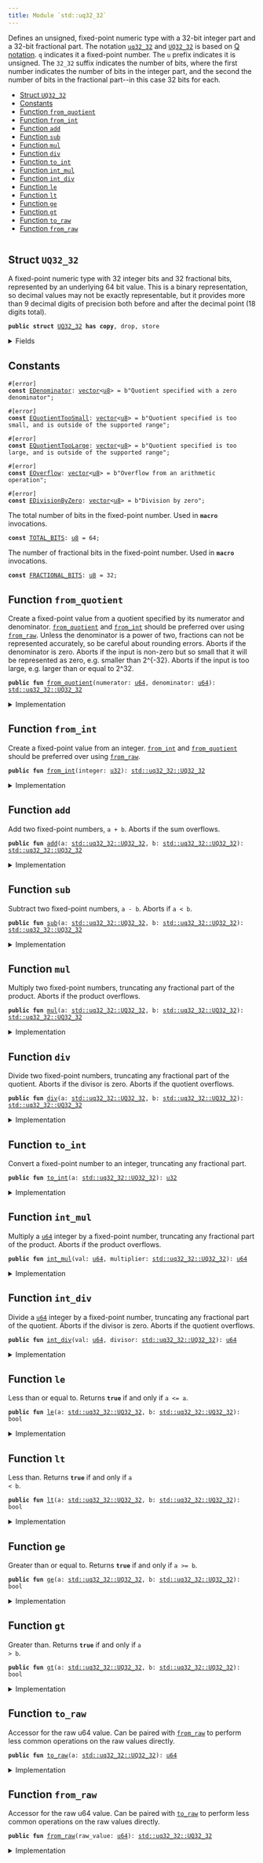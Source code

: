 ```yaml
---
title: Module `std::uq32_32`
---
```


Defines an unsigned, fixed-point numeric type with a 32-bit integer part and a 32-bit fractional
part. The notation <code><a href="../std/uq32_32.md#std_uq32_32">uq32_32</a></code> and <code><a href="../std/uq32_32.md#std_uq32_32_UQ32_32">UQ32_32</a></code> is based on
[Q notation](https://en.wikipedia.org/wiki/Q_(number_format)). <code>q</code> indicates it a fixed-point
number. The <code>u</code> prefix indicates it is unsigned. The <code>32_32</code> suffix indicates the number of
bits, where the first number indicates the number of bits in the integer part, and the second
the number of bits in the fractional part--in this case 32 bits for each.


-  [Struct `UQ32_32`](#std_uq32_32_UQ32_32)
-  [Constants](#@Constants_0)
-  [Function `from_quotient`](#std_uq32_32_from_quotient)
-  [Function `from_int`](#std_uq32_32_from_int)
-  [Function `add`](#std_uq32_32_add)
-  [Function `sub`](#std_uq32_32_sub)
-  [Function `mul`](#std_uq32_32_mul)
-  [Function `div`](#std_uq32_32_div)
-  [Function `to_int`](#std_uq32_32_to_int)
-  [Function `int_mul`](#std_uq32_32_int_mul)
-  [Function `int_div`](#std_uq32_32_int_div)
-  [Function `le`](#std_uq32_32_le)
-  [Function `lt`](#std_uq32_32_lt)
-  [Function `ge`](#std_uq32_32_ge)
-  [Function `gt`](#std_uq32_32_gt)
-  [Function `to_raw`](#std_uq32_32_to_raw)
-  [Function `from_raw`](#std_uq32_32_from_raw)


<pre><code></code></pre>



<a name="std_uq32_32_UQ32_32"></a>

## Struct `UQ32_32`

A fixed-point numeric type with 32 integer bits and 32 fractional bits, represented by an
underlying 64 bit value. This is a binary representation, so decimal values may not be exactly
representable, but it provides more than 9 decimal digits of precision both before and after the
decimal point (18 digits total).


<pre><code><b>public</b> <b>struct</b> <a href="../std/uq32_32.md#std_uq32_32_UQ32_32">UQ32_32</a> <b>has</b> <b>copy</b>, drop, store
</code></pre>



<details>
<summary>Fields</summary>


<dl>
<dt>
<code>0: <a href="../std/u64.md#std_u64">u64</a></code>
</dt>
<dd>
</dd>
</dl>


</details>

<a name="@Constants_0"></a>

## Constants


<a name="std_uq32_32_EDenominator"></a>



<pre><code>#[error]
<b>const</b> <a href="../std/uq32_32.md#std_uq32_32_EDenominator">EDenominator</a>: <a href="../std/vector.md#std_vector">vector</a>&lt;<a href="../std/u8.md#std_u8">u8</a>&gt; = b"Quotient specified with a zero denominator";
</code></pre>



<a name="std_uq32_32_EQuotientTooSmall"></a>



<pre><code>#[error]
<b>const</b> <a href="../std/uq32_32.md#std_uq32_32_EQuotientTooSmall">EQuotientTooSmall</a>: <a href="../std/vector.md#std_vector">vector</a>&lt;<a href="../std/u8.md#std_u8">u8</a>&gt; = b"Quotient specified is too small, and is outside of the supported range";
</code></pre>



<a name="std_uq32_32_EQuotientTooLarge"></a>



<pre><code>#[error]
<b>const</b> <a href="../std/uq32_32.md#std_uq32_32_EQuotientTooLarge">EQuotientTooLarge</a>: <a href="../std/vector.md#std_vector">vector</a>&lt;<a href="../std/u8.md#std_u8">u8</a>&gt; = b"Quotient specified is too large, and is outside of the supported range";
</code></pre>



<a name="std_uq32_32_EOverflow"></a>



<pre><code>#[error]
<b>const</b> <a href="../std/uq32_32.md#std_uq32_32_EOverflow">EOverflow</a>: <a href="../std/vector.md#std_vector">vector</a>&lt;<a href="../std/u8.md#std_u8">u8</a>&gt; = b"Overflow from an arithmetic operation";
</code></pre>



<a name="std_uq32_32_EDivisionByZero"></a>



<pre><code>#[error]
<b>const</b> <a href="../std/uq32_32.md#std_uq32_32_EDivisionByZero">EDivisionByZero</a>: <a href="../std/vector.md#std_vector">vector</a>&lt;<a href="../std/u8.md#std_u8">u8</a>&gt; = b"Division by zero";
</code></pre>



<a name="std_uq32_32_TOTAL_BITS"></a>

The total number of bits in the fixed-point number. Used in <code><b>macro</b></code> invocations.


<pre><code><b>const</b> <a href="../std/uq32_32.md#std_uq32_32_TOTAL_BITS">TOTAL_BITS</a>: <a href="../std/u8.md#std_u8">u8</a> = 64;
</code></pre>



<a name="std_uq32_32_FRACTIONAL_BITS"></a>

The number of fractional bits in the fixed-point number. Used in <code><b>macro</b></code> invocations.


<pre><code><b>const</b> <a href="../std/uq32_32.md#std_uq32_32_FRACTIONAL_BITS">FRACTIONAL_BITS</a>: <a href="../std/u8.md#std_u8">u8</a> = 32;
</code></pre>



<a name="std_uq32_32_from_quotient"></a>

## Function `from_quotient`

Create a fixed-point value from a quotient specified by its numerator and denominator.
<code><a href="../std/uq32_32.md#std_uq32_32_from_quotient">from_quotient</a></code> and <code><a href="../std/uq32_32.md#std_uq32_32_from_int">from_int</a></code> should be preferred over using <code><a href="../std/uq32_32.md#std_uq32_32_from_raw">from_raw</a></code>.
Unless the denominator is a power of two, fractions can not be represented accurately,
so be careful about rounding errors.
Aborts if the denominator is zero.
Aborts if the input is non-zero but so small that it will be represented as zero, e.g. smaller
than 2^{-32}.
Aborts if the input is too large, e.g. larger than or equal to 2^32.


<pre><code><b>public</b> <b>fun</b> <a href="../std/uq32_32.md#std_uq32_32_from_quotient">from_quotient</a>(numerator: <a href="../std/u64.md#std_u64">u64</a>, denominator: <a href="../std/u64.md#std_u64">u64</a>): <a href="../std/uq32_32.md#std_uq32_32_UQ32_32">std::uq32_32::UQ32_32</a>
</code></pre>



<details>
<summary>Implementation</summary>


<pre><code><b>public</b> <b>fun</b> <a href="../std/uq32_32.md#std_uq32_32_from_quotient">from_quotient</a>(numerator: <a href="../std/u64.md#std_u64">u64</a>, denominator: <a href="../std/u64.md#std_u64">u64</a>): <a href="../std/uq32_32.md#std_uq32_32_UQ32_32">UQ32_32</a> {
    <a href="../std/uq32_32.md#std_uq32_32_UQ32_32">UQ32_32</a>(<a href="../std/macros.md#std_macros_uq_from_quotient">std::macros::uq_from_quotient</a>!&lt;<a href="../std/u64.md#std_u64">u64</a>, <a href="../std/u128.md#std_u128">u128</a>&gt;(
        numerator,
        denominator,
        <a href="../std/u64.md#std_u64_max_value">std::u64::max_value</a>!(),
        <a href="../std/uq32_32.md#std_uq32_32_TOTAL_BITS">TOTAL_BITS</a>,
        <a href="../std/uq32_32.md#std_uq32_32_FRACTIONAL_BITS">FRACTIONAL_BITS</a>,
        <b>abort</b> <a href="../std/uq32_32.md#std_uq32_32_EDenominator">EDenominator</a>,
        <b>abort</b> <a href="../std/uq32_32.md#std_uq32_32_EQuotientTooSmall">EQuotientTooSmall</a>,
        <b>abort</b> <a href="../std/uq32_32.md#std_uq32_32_EQuotientTooLarge">EQuotientTooLarge</a>,
    ))
}
</code></pre>



</details>

<a name="std_uq32_32_from_int"></a>

## Function `from_int`

Create a fixed-point value from an integer.
<code><a href="../std/uq32_32.md#std_uq32_32_from_int">from_int</a></code> and <code><a href="../std/uq32_32.md#std_uq32_32_from_quotient">from_quotient</a></code> should be preferred over using <code><a href="../std/uq32_32.md#std_uq32_32_from_raw">from_raw</a></code>.


<pre><code><b>public</b> <b>fun</b> <a href="../std/uq32_32.md#std_uq32_32_from_int">from_int</a>(integer: <a href="../std/u32.md#std_u32">u32</a>): <a href="../std/uq32_32.md#std_uq32_32_UQ32_32">std::uq32_32::UQ32_32</a>
</code></pre>



<details>
<summary>Implementation</summary>


<pre><code><b>public</b> <b>fun</b> <a href="../std/uq32_32.md#std_uq32_32_from_int">from_int</a>(integer: <a href="../std/u32.md#std_u32">u32</a>): <a href="../std/uq32_32.md#std_uq32_32_UQ32_32">UQ32_32</a> {
    <a href="../std/uq32_32.md#std_uq32_32_UQ32_32">UQ32_32</a>(<a href="../std/macros.md#std_macros_uq_from_int">std::macros::uq_from_int</a>!(integer, <a href="../std/uq32_32.md#std_uq32_32_FRACTIONAL_BITS">FRACTIONAL_BITS</a>))
}
</code></pre>



</details>

<a name="std_uq32_32_add"></a>

## Function `add`

Add two fixed-point numbers, <code>a + b</code>.
Aborts if the sum overflows.


<pre><code><b>public</b> <b>fun</b> <a href="../std/uq32_32.md#std_uq32_32_add">add</a>(a: <a href="../std/uq32_32.md#std_uq32_32_UQ32_32">std::uq32_32::UQ32_32</a>, b: <a href="../std/uq32_32.md#std_uq32_32_UQ32_32">std::uq32_32::UQ32_32</a>): <a href="../std/uq32_32.md#std_uq32_32_UQ32_32">std::uq32_32::UQ32_32</a>
</code></pre>



<details>
<summary>Implementation</summary>


<pre><code><b>public</b> <b>fun</b> <a href="../std/uq32_32.md#std_uq32_32_add">add</a>(a: <a href="../std/uq32_32.md#std_uq32_32_UQ32_32">UQ32_32</a>, b: <a href="../std/uq32_32.md#std_uq32_32_UQ32_32">UQ32_32</a>): <a href="../std/uq32_32.md#std_uq32_32_UQ32_32">UQ32_32</a> {
    <a href="../std/uq32_32.md#std_uq32_32_UQ32_32">UQ32_32</a>(<a href="../std/macros.md#std_macros_uq_add">std::macros::uq_add</a>!&lt;<a href="../std/u64.md#std_u64">u64</a>, <a href="../std/u128.md#std_u128">u128</a>&gt;(
        a.0,
        b.0,
        <a href="../std/u64.md#std_u64_max_value">std::u64::max_value</a>!(),
        <b>abort</b> <a href="../std/uq32_32.md#std_uq32_32_EOverflow">EOverflow</a>,
    ))
}
</code></pre>



</details>

<a name="std_uq32_32_sub"></a>

## Function `sub`

Subtract two fixed-point numbers, <code>a - b</code>.
Aborts if <code>a &lt; b</code>.


<pre><code><b>public</b> <b>fun</b> <a href="../std/uq32_32.md#std_uq32_32_sub">sub</a>(a: <a href="../std/uq32_32.md#std_uq32_32_UQ32_32">std::uq32_32::UQ32_32</a>, b: <a href="../std/uq32_32.md#std_uq32_32_UQ32_32">std::uq32_32::UQ32_32</a>): <a href="../std/uq32_32.md#std_uq32_32_UQ32_32">std::uq32_32::UQ32_32</a>
</code></pre>



<details>
<summary>Implementation</summary>


<pre><code><b>public</b> <b>fun</b> <a href="../std/uq32_32.md#std_uq32_32_sub">sub</a>(a: <a href="../std/uq32_32.md#std_uq32_32_UQ32_32">UQ32_32</a>, b: <a href="../std/uq32_32.md#std_uq32_32_UQ32_32">UQ32_32</a>): <a href="../std/uq32_32.md#std_uq32_32_UQ32_32">UQ32_32</a> {
    <a href="../std/uq32_32.md#std_uq32_32_UQ32_32">UQ32_32</a>(<a href="../std/macros.md#std_macros_uq_sub">std::macros::uq_sub</a>!(a.0, b.0, <b>abort</b> <a href="../std/uq32_32.md#std_uq32_32_EOverflow">EOverflow</a>))
}
</code></pre>



</details>

<a name="std_uq32_32_mul"></a>

## Function `mul`

Multiply two fixed-point numbers, truncating any fractional part of the product.
Aborts if the product overflows.


<pre><code><b>public</b> <b>fun</b> <a href="../std/uq32_32.md#std_uq32_32_mul">mul</a>(a: <a href="../std/uq32_32.md#std_uq32_32_UQ32_32">std::uq32_32::UQ32_32</a>, b: <a href="../std/uq32_32.md#std_uq32_32_UQ32_32">std::uq32_32::UQ32_32</a>): <a href="../std/uq32_32.md#std_uq32_32_UQ32_32">std::uq32_32::UQ32_32</a>
</code></pre>



<details>
<summary>Implementation</summary>


<pre><code><b>public</b> <b>fun</b> <a href="../std/uq32_32.md#std_uq32_32_mul">mul</a>(a: <a href="../std/uq32_32.md#std_uq32_32_UQ32_32">UQ32_32</a>, b: <a href="../std/uq32_32.md#std_uq32_32_UQ32_32">UQ32_32</a>): <a href="../std/uq32_32.md#std_uq32_32_UQ32_32">UQ32_32</a> {
    <a href="../std/uq32_32.md#std_uq32_32_UQ32_32">UQ32_32</a>(<a href="../std/uq32_32.md#std_uq32_32_int_mul">int_mul</a>(a.0, b))
}
</code></pre>



</details>

<a name="std_uq32_32_div"></a>

## Function `div`

Divide two fixed-point numbers, truncating any fractional part of the quotient.
Aborts if the divisor is zero.
Aborts if the quotient overflows.


<pre><code><b>public</b> <b>fun</b> <a href="../std/uq32_32.md#std_uq32_32_div">div</a>(a: <a href="../std/uq32_32.md#std_uq32_32_UQ32_32">std::uq32_32::UQ32_32</a>, b: <a href="../std/uq32_32.md#std_uq32_32_UQ32_32">std::uq32_32::UQ32_32</a>): <a href="../std/uq32_32.md#std_uq32_32_UQ32_32">std::uq32_32::UQ32_32</a>
</code></pre>



<details>
<summary>Implementation</summary>


<pre><code><b>public</b> <b>fun</b> <a href="../std/uq32_32.md#std_uq32_32_div">div</a>(a: <a href="../std/uq32_32.md#std_uq32_32_UQ32_32">UQ32_32</a>, b: <a href="../std/uq32_32.md#std_uq32_32_UQ32_32">UQ32_32</a>): <a href="../std/uq32_32.md#std_uq32_32_UQ32_32">UQ32_32</a> {
    <a href="../std/uq32_32.md#std_uq32_32_UQ32_32">UQ32_32</a>(<a href="../std/uq32_32.md#std_uq32_32_int_div">int_div</a>(a.0, b))
}
</code></pre>



</details>

<a name="std_uq32_32_to_int"></a>

## Function `to_int`

Convert a fixed-point number to an integer, truncating any fractional part.


<pre><code><b>public</b> <b>fun</b> <a href="../std/uq32_32.md#std_uq32_32_to_int">to_int</a>(a: <a href="../std/uq32_32.md#std_uq32_32_UQ32_32">std::uq32_32::UQ32_32</a>): <a href="../std/u32.md#std_u32">u32</a>
</code></pre>



<details>
<summary>Implementation</summary>


<pre><code><b>public</b> <b>fun</b> <a href="../std/uq32_32.md#std_uq32_32_to_int">to_int</a>(a: <a href="../std/uq32_32.md#std_uq32_32_UQ32_32">UQ32_32</a>): <a href="../std/u32.md#std_u32">u32</a> {
    <a href="../std/macros.md#std_macros_uq_to_int">std::macros::uq_to_int</a>!(a.0, <a href="../std/uq32_32.md#std_uq32_32_FRACTIONAL_BITS">FRACTIONAL_BITS</a>)
}
</code></pre>



</details>

<a name="std_uq32_32_int_mul"></a>

## Function `int_mul`

Multiply a <code><a href="../std/u64.md#std_u64">u64</a></code> integer by a fixed-point number, truncating any fractional part of the product.
Aborts if the product overflows.


<pre><code><b>public</b> <b>fun</b> <a href="../std/uq32_32.md#std_uq32_32_int_mul">int_mul</a>(val: <a href="../std/u64.md#std_u64">u64</a>, multiplier: <a href="../std/uq32_32.md#std_uq32_32_UQ32_32">std::uq32_32::UQ32_32</a>): <a href="../std/u64.md#std_u64">u64</a>
</code></pre>



<details>
<summary>Implementation</summary>


<pre><code><b>public</b> <b>fun</b> <a href="../std/uq32_32.md#std_uq32_32_int_mul">int_mul</a>(val: <a href="../std/u64.md#std_u64">u64</a>, multiplier: <a href="../std/uq32_32.md#std_uq32_32_UQ32_32">UQ32_32</a>): <a href="../std/u64.md#std_u64">u64</a> {
    <a href="../std/macros.md#std_macros_uq_int_mul">std::macros::uq_int_mul</a>!&lt;<a href="../std/u64.md#std_u64">u64</a>, <a href="../std/u128.md#std_u128">u128</a>&gt;(
        val,
        multiplier.0,
        <a href="../std/u64.md#std_u64_max_value">std::u64::max_value</a>!(),
        <a href="../std/uq32_32.md#std_uq32_32_FRACTIONAL_BITS">FRACTIONAL_BITS</a>,
        <b>abort</b> <a href="../std/uq32_32.md#std_uq32_32_EOverflow">EOverflow</a>,
    )
}
</code></pre>



</details>

<a name="std_uq32_32_int_div"></a>

## Function `int_div`

Divide a <code><a href="../std/u64.md#std_u64">u64</a></code> integer by a fixed-point number, truncating any fractional part of the quotient.
Aborts if the divisor is zero.
Aborts if the quotient overflows.


<pre><code><b>public</b> <b>fun</b> <a href="../std/uq32_32.md#std_uq32_32_int_div">int_div</a>(val: <a href="../std/u64.md#std_u64">u64</a>, divisor: <a href="../std/uq32_32.md#std_uq32_32_UQ32_32">std::uq32_32::UQ32_32</a>): <a href="../std/u64.md#std_u64">u64</a>
</code></pre>



<details>
<summary>Implementation</summary>


<pre><code><b>public</b> <b>fun</b> <a href="../std/uq32_32.md#std_uq32_32_int_div">int_div</a>(val: <a href="../std/u64.md#std_u64">u64</a>, divisor: <a href="../std/uq32_32.md#std_uq32_32_UQ32_32">UQ32_32</a>): <a href="../std/u64.md#std_u64">u64</a> {
    <a href="../std/macros.md#std_macros_uq_int_div">std::macros::uq_int_div</a>!&lt;<a href="../std/u64.md#std_u64">u64</a>, <a href="../std/u128.md#std_u128">u128</a>&gt;(
        val,
        divisor.0,
        <a href="../std/u64.md#std_u64_max_value">std::u64::max_value</a>!(),
        <a href="../std/uq32_32.md#std_uq32_32_FRACTIONAL_BITS">FRACTIONAL_BITS</a>,
        <b>abort</b> <a href="../std/uq32_32.md#std_uq32_32_EDivisionByZero">EDivisionByZero</a>,
        <b>abort</b> <a href="../std/uq32_32.md#std_uq32_32_EOverflow">EOverflow</a>,
    )
}
</code></pre>



</details>

<a name="std_uq32_32_le"></a>

## Function `le`

Less than or equal to. Returns <code><b>true</b></code> if and only if <code>a &lt;= a</code>.


<pre><code><b>public</b> <b>fun</b> <a href="../std/uq32_32.md#std_uq32_32_le">le</a>(a: <a href="../std/uq32_32.md#std_uq32_32_UQ32_32">std::uq32_32::UQ32_32</a>, b: <a href="../std/uq32_32.md#std_uq32_32_UQ32_32">std::uq32_32::UQ32_32</a>): bool
</code></pre>



<details>
<summary>Implementation</summary>


<pre><code><b>public</b> <b>fun</b> <a href="../std/uq32_32.md#std_uq32_32_le">le</a>(a: <a href="../std/uq32_32.md#std_uq32_32_UQ32_32">UQ32_32</a>, b: <a href="../std/uq32_32.md#std_uq32_32_UQ32_32">UQ32_32</a>): bool {
    a.0 &lt;= b.0
}
</code></pre>



</details>

<a name="std_uq32_32_lt"></a>

## Function `lt`

Less than. Returns <code><b>true</b></code> if and only if <code>a &lt; b</code>.


<pre><code><b>public</b> <b>fun</b> <a href="../std/uq32_32.md#std_uq32_32_lt">lt</a>(a: <a href="../std/uq32_32.md#std_uq32_32_UQ32_32">std::uq32_32::UQ32_32</a>, b: <a href="../std/uq32_32.md#std_uq32_32_UQ32_32">std::uq32_32::UQ32_32</a>): bool
</code></pre>



<details>
<summary>Implementation</summary>


<pre><code><b>public</b> <b>fun</b> <a href="../std/uq32_32.md#std_uq32_32_lt">lt</a>(a: <a href="../std/uq32_32.md#std_uq32_32_UQ32_32">UQ32_32</a>, b: <a href="../std/uq32_32.md#std_uq32_32_UQ32_32">UQ32_32</a>): bool {
    a.0 &lt; b.0
}
</code></pre>



</details>

<a name="std_uq32_32_ge"></a>

## Function `ge`

Greater than or equal to. Returns <code><b>true</b></code> if and only if <code>a &gt;= b</code>.


<pre><code><b>public</b> <b>fun</b> <a href="../std/uq32_32.md#std_uq32_32_ge">ge</a>(a: <a href="../std/uq32_32.md#std_uq32_32_UQ32_32">std::uq32_32::UQ32_32</a>, b: <a href="../std/uq32_32.md#std_uq32_32_UQ32_32">std::uq32_32::UQ32_32</a>): bool
</code></pre>



<details>
<summary>Implementation</summary>


<pre><code><b>public</b> <b>fun</b> <a href="../std/uq32_32.md#std_uq32_32_ge">ge</a>(a: <a href="../std/uq32_32.md#std_uq32_32_UQ32_32">UQ32_32</a>, b: <a href="../std/uq32_32.md#std_uq32_32_UQ32_32">UQ32_32</a>): bool {
    a.0 &gt;= b.0
}
</code></pre>



</details>

<a name="std_uq32_32_gt"></a>

## Function `gt`

Greater than. Returns <code><b>true</b></code> if and only if <code>a &gt; b</code>.


<pre><code><b>public</b> <b>fun</b> <a href="../std/uq32_32.md#std_uq32_32_gt">gt</a>(a: <a href="../std/uq32_32.md#std_uq32_32_UQ32_32">std::uq32_32::UQ32_32</a>, b: <a href="../std/uq32_32.md#std_uq32_32_UQ32_32">std::uq32_32::UQ32_32</a>): bool
</code></pre>



<details>
<summary>Implementation</summary>


<pre><code><b>public</b> <b>fun</b> <a href="../std/uq32_32.md#std_uq32_32_gt">gt</a>(a: <a href="../std/uq32_32.md#std_uq32_32_UQ32_32">UQ32_32</a>, b: <a href="../std/uq32_32.md#std_uq32_32_UQ32_32">UQ32_32</a>): bool {
    a.0 &gt; b.0
}
</code></pre>



</details>

<a name="std_uq32_32_to_raw"></a>

## Function `to_raw`

Accessor for the raw u64 value. Can be paired with <code><a href="../std/uq32_32.md#std_uq32_32_from_raw">from_raw</a></code> to perform less common operations
on the raw values directly.


<pre><code><b>public</b> <b>fun</b> <a href="../std/uq32_32.md#std_uq32_32_to_raw">to_raw</a>(a: <a href="../std/uq32_32.md#std_uq32_32_UQ32_32">std::uq32_32::UQ32_32</a>): <a href="../std/u64.md#std_u64">u64</a>
</code></pre>



<details>
<summary>Implementation</summary>


<pre><code><b>public</b> <b>fun</b> <a href="../std/uq32_32.md#std_uq32_32_to_raw">to_raw</a>(a: <a href="../std/uq32_32.md#std_uq32_32_UQ32_32">UQ32_32</a>): <a href="../std/u64.md#std_u64">u64</a> {
    a.0
}
</code></pre>



</details>

<a name="std_uq32_32_from_raw"></a>

## Function `from_raw`

Accessor for the raw u64 value. Can be paired with <code><a href="../std/uq32_32.md#std_uq32_32_to_raw">to_raw</a></code> to perform less common operations
on the raw values directly.


<pre><code><b>public</b> <b>fun</b> <a href="../std/uq32_32.md#std_uq32_32_from_raw">from_raw</a>(raw_value: <a href="../std/u64.md#std_u64">u64</a>): <a href="../std/uq32_32.md#std_uq32_32_UQ32_32">std::uq32_32::UQ32_32</a>
</code></pre>



<details>
<summary>Implementation</summary>


<pre><code><b>public</b> <b>fun</b> <a href="../std/uq32_32.md#std_uq32_32_from_raw">from_raw</a>(raw_value: <a href="../std/u64.md#std_u64">u64</a>): <a href="../std/uq32_32.md#std_uq32_32_UQ32_32">UQ32_32</a> {
    <a href="../std/uq32_32.md#std_uq32_32_UQ32_32">UQ32_32</a>(raw_value)
}
</code></pre>



</details>
